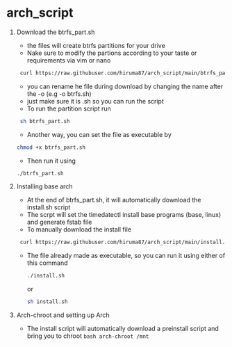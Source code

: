 # arch_script
1. Download the btrfs_part.sh
    - the files will create btrfs partitions for your drive
    - Nake sure to modify the partions according to your taste or requirements via vim or nano
   ```bash
    curl https://raw.githubuser.com/hiruma87/arch_script/main/btrfs_part.sh -o btrfs_part.sh
   ```
    - you can rename he file during download by changing the name after the -o (e.g -o btrfs.sh)
    - just make sure it is .sh so you can run the script
    - To run the partition script run
   ```bash
    sh btrfs_part.sh
   ```
    - Another way, you can set the file as executable by
    ```bash
    chmod +x btrfs_part.sh
    ```
    - Then run it using
    ```bash
    ./btrfs_part.sh
    ```

2. Installing base arch
   - At the end of btrfs_part.sh, it will automatically download the install.sh script
   - The scrpt will set the timedatectl install base programs (base, linux) and generate fstab file
   - To manually download the install file
   ```bash
    curl https://raw.githubuser.com/hiruma87/arch_script/main/install.sh -o install.sh
   ```
   - The file already made as executable, so you can run it using either of this command
     ```bash
     ./install.sh
     ```
     or
     ```bash
     sh install.sh
     ```

3. Arch-chroot and setting up Arch
   - The install script will automatically download a preinstall script and bring you to chroot ```bash arch-chroot /mnt```
